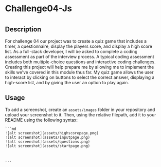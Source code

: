 # Challenge04-Js
# <Your-Project-Title>

## Description


For challenge 04 our project was to create a quiz game that includes a timer, a questionnaire, display the players score, and display a high score list. As a full-stack developer, I will be asked to complete a coding assessment as part of the interview process.  A typical coding assessment includes both multiple-choice questions and interactive coding challenges. Creating this project will help prepare me by allowing me to implement the skills we've covered in this module thus far. My quiz game allows the user to interact by clicking on buttons to select the correct answer, displaying a high-score list, and by giving the user an option to play again. 


## Usage


To add a screenshot, create an `assets/images` folder in your repository and upload your screenshot to it. Then, using the relative filepath, add it to your README using the following syntax:

    ```md
    ![alt screenshot](assets/highscorepage.png)
    ![alt screenshot](assets/inputpage.png)
    ![alt screenshot](assets/questions.png)
    ![alt screenshot](assets/startpage.png)



    ```




